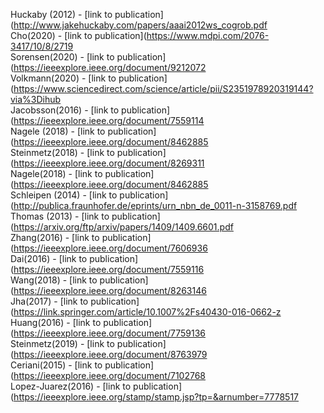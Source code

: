 Huckaby (2012) - [link to publication](http://www.jakehuckaby.com/papers/aaai2012ws_cogrob.pdf<br />
Cho(2020) - [link to publication](https://www.mdpi.com/2076-3417/10/8/2719<br />
Sorensen(2020) - [link to publication](https://ieeexplore.ieee.org/document/9212072<br />
Volkmann(2020) - [link to publication](https://www.sciencedirect.com/science/article/pii/S2351978920319144?via%3Dihub<br />
Jacobsson(2016) - [link to publication](https://ieeexplore.ieee.org/document/7559114<br />
Nagele (2018) - [link to publication](https://ieeexplore.ieee.org/document/8462885<br />
Steinmetz(2018) - [link to publication](https://ieeexplore.ieee.org/document/8269311<br />
Nagele(2018) - [link to publication](https://ieeexplore.ieee.org/document/8462885<br />
Schleipen (2014) - [link to publication](http://publica.fraunhofer.de/eprints/urn_nbn_de_0011-n-3158769.pdf<br />
Thomas (2013) - [link to publication](https://arxiv.org/ftp/arxiv/papers/1409/1409.6601.pdf<br />
Zhang(2016) - [link to publication](https://ieeexplore.ieee.org/document/7606936<br />
Dai(2016) - [link to publication](https://ieeexplore.ieee.org/document/7559116<br />
Wang(2018) - [link to publication](https://ieeexplore.ieee.org/document/8263146<br />
Jha(2017) - [link to publication](https://link.springer.com/article/10.1007%2Fs40430-016-0662-z<br />
Huang(2016) - [link to publication](https://ieeexplore.ieee.org/document/7759136<br />
Steinmetz(2019) - [link to publication](https://ieeexplore.ieee.org/document/8763979<br />
Ceriani(2015) - [link to publication](https://ieeexplore.ieee.org/document/7102768<br />
Lopez-Juarez(2016) - [link to publication](https://ieeexplore.ieee.org/stamp/stamp.jsp?tp=&arnumber=7778517<br />
